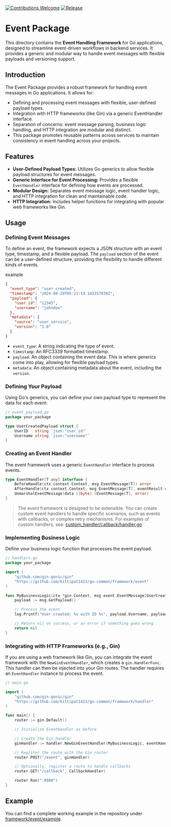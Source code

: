 [![Contributions Welcome](https://img.shields.io/badge/contributions-welcome-brightgreen.svg?style=flat)](https://github.com/kittipat1413/go-common/issues)
[![Release](https://img.shields.io/github/release/kittipat1413/go-common.svg?style=flat)](https://github.com/kittipat1413/go-common/releases/latest)

# Event Package
This directory contains the **Event Handling Framework** for Go applications, designed to streamline event-driven workflows in backend services. It provides a generic and modular way to handle event messages with flexible payloads and versioning support.

## Introduction
The Event Package provides a robust framework for handling event messages in Go applications. It allows for:
- Defining and processing event messages with flexible, user-defined payload types.
- Integration with HTTP frameworks (like Gin) via a generic EventHandler interface.
- Separation of concerns: event message parsing, business logic handling, and HTTP integration are modular and distinct.
- This package promotes reusable patterns across services to maintain consistency in event handling across your projects.

## Features
- **User-Defined Payload Types:** Utilizes Go generics to allow flexible payload structures for event messages.
- **Generic Interface for Event Processing:** Provides a flexible `EventHandler` interface for defining how events are processed.
- **Modular Design:** Separates event message logic, event handler logic, and HTTP integration for clean and maintainable code.
- **HTTP Integration:** Includes helper functions for integrating with popular web frameworks like Gin.

## Usage

### Defining Event Messages
To define an event, the framework expects a JSON structure with an event type, timestamp, and a flexible payload. The `payload` section of the event can be a user-defined structure, providing the flexibility to handle different kinds of events.

example
```json
{
  "event_type": "user_created",
  "timestamp": "2024-08-20T05:21:19.143357839Z",
  "payload": {
    "user_id": "12345",
    "username": "johndoe"
  },
  "metadata": {
    "source": "user_service",
    "version": "1.0"
  }
}
```
- `event_type`: A string indicating the type of event.
- `timestamp`: An RFC3339 formatted timestamp.
- `payload`: An object containing the event data. This is where generics come into play, allowing for flexible payload types.
- `metadata`: An object containing metadata about the event, including the `version`.

### Defining Your Payload
Using Go's generics, you can define your own payload type to represent the data for each event:
```go
// event_payload.go
package your_package

type UserCreatedPayload struct {
    UserID   string `json:"user_id"`
    Username string `json:"username"`
}
```

### Creating an Event Handler
The event framework uses a generic `EventHandler` interface to process events.
```go
type EventHandler[T any] interface {
	BeforeHandle(ctx context.Context, msg EventMessage[T]) error
	AfterHandle(ctx context.Context, msg EventMessage[T], eventResult error) error
	UnmarshalEventMessage(data []byte) (EventMessage[T], error)
}
```
> The event framework is designed to be extensible. You can create custom event handlers to handle specific scenarios, such as events with callbacks, or complex retry mechanisms. For examples of custom handlers, see: [custom_handler/callback/handler.go](custom_handler/callback/handler.go)

### Implementing Business Logic
Define your business logic function that processes the event payload.
```go
// handlers.go
package your_package

import (
    "github.com/gin-gonic/gin"
    "https://github.com/kittipat1413/go-common/framework/event"
)

func MyBusinessLogic(ctx *gin.Context, msg event.EventMessage[UserCreatedPayload]) error {
    payload := msg.GetPayload()

    // Process the event
    log.Printf("User created: %s with ID %s", payload.Username, payload.UserID)

    // Return nil on success, or an error if something goes wrong
    return nil
}
```

### Integrating with HTTP Frameworks (e.g., Gin)
If you are using a web framework like Gin, you can integrate the event framework with the `NewGinEventHandler`, which creates a `gin.HandlerFunc`. This handler can then be injected into your Gin routes. The handler requires an `EventHandler` instance to process the event.
```go
// main.go

import (
    "github.com/gin-gonic/gin"
    "https://github.com/kittipat1413/go-common/framework/handler"
)

func main() {
    router := gin.Default()

    // Initialize EventHandler as before

    // Create the Gin handler
    ginHandler := handler.NewGinEventHandler(MyBusinessLogic, eventHandler)

    // Register the route with the Gin router
    router.POST("/event", ginHandler)

    // Optionally, register a route to handle callbacks
    router.GET("/callback", CallbackHandler)

    router.Run(":8080")
}
```

## Example
You can find a complete working example in the repository under [framework/event/example](example/).

